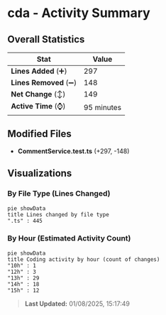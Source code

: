 # cda - Activity Summary 

## Overall Statistics

| Stat                   | Value                                                             |
| ---------------------- | ----------------------------------------------------------------- |
| **Lines Added** (➕)   | 297                                          |
| **Lines Removed** (➖) | 148                                        |
| **Net Change** (↕)    | 149                |
| **Active Time** (⌚)   | 95 minutes |


## Modified Files
- **CommentService.test.ts** (+297, -148)

## Visualizations

### By File Type (Lines Changed)

```mermaid
pie showData
title Lines changed by file type
".ts" : 445
```

### By Hour (Estimated Activity Count)

```mermaid
pie showData
title Coding activity by hour (count of changes)
"10h" : 1
"12h" : 3
"13h" : 29
"14h" : 18
"15h" : 12
```


> **Last Updated:** 01/08/2025, 15:17:49